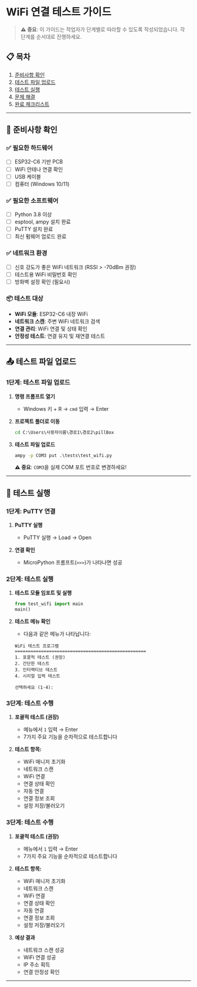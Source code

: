# WiFi 연결 테스트 가이드

> **⚠️ 중요**: 이 가이드는 작업자가 단계별로 따라할 수 있도록 작성되었습니다. 각 단계를 순서대로 진행하세요.

## 📋 목차
1. [준비사항 확인](#준비사항-확인)
2. [테스트 파일 업로드](#테스트-파일-업로드)
3. [테스트 실행](#테스트-실행)
4. [문제 해결](#문제-해결)
5. [완료 체크리스트](#완료-체크리스트)

---

## 🎯 준비사항 확인

### ✅ 필요한 하드웨어
- [ ] ESP32-C6 기반 PCB
- [ ] WiFi 안테나 연결 확인
- [ ] USB 케이블
- [ ] 컴퓨터 (Windows 10/11)

### ✅ 필요한 소프트웨어
- [ ] Python 3.8 이상
- [ ] esptool, ampy 설치 완료
- [ ] PuTTY 설치 완료
- [ ] 최신 펌웨어 업로드 완료

### ✅ 네트워크 환경
- [ ] 신호 강도가 좋은 WiFi 네트워크 (RSSI > -70dBm 권장)
- [ ] 테스트용 WiFi 비밀번호 확인
- [ ] 방화벽 설정 확인 (필요시)

### 📦 테스트 대상
- **WiFi 모듈**: ESP32-C6 내장 WiFi
- **네트워크 스캔**: 주변 WiFi 네트워크 검색
- **연결 관리**: WiFi 연결 및 상태 확인
- **안정성 테스트**: 연결 유지 및 재연결 테스트

---

## 📤 테스트 파일 업로드

### 1단계: 테스트 파일 업로드

1. **명령 프롬프트 열기**
   - Windows 키 + R → `cmd` 입력 → Enter

2. **프로젝트 폴더로 이동**
   ```cmd
   cd C:\Users\사용자이름\경로1\경로2\pillBox
   ```

3. **테스트 파일 업로드**
   ```cmd
   ampy -p COM3 put .\tests\test_wifi.py
   ```

   **⚠️ 중요**: `COM3`을 실제 COM 포트 번호로 변경하세요!

---

## 🧪 테스트 실행

### 1단계: PuTTY 연결

1. **PuTTY 실행**
   - PuTTY 실행 → Load → Open

2. **연결 확인**
   - MicroPython 프롬프트(`>>>`)가 나타나면 성공

### 2단계: 테스트 실행

1. **테스트 모듈 임포트 및 실행**
   ```python
   from test_wifi import main
   main()
   ```

2. **테스트 메뉴 확인**
   - 다음과 같은 메뉴가 나타납니다:
   ```
   WiFi 테스트 프로그램
   ==================================================
   1. 포괄적 테스트 (권장)
   2. 간단한 테스트
   3. 인터랙티브 테스트
   4. 시리얼 입력 테스트
   
   선택하세요 (1-4): 
   ```

### 3단계: 테스트 수행

1. **포괄적 테스트 (권장)**
   - 메뉴에서 `1` 입력 → Enter
   - 7가지 주요 기능을 순차적으로 테스트합니다

2. **테스트 항목:**
   - WiFi 매니저 초기화
   - 네트워크 스캔
   - WiFi 연결
   - 연결 상태 확인
   - 자동 연결
   - 연결 정보 조회
   - 설정 저장/불러오기

### 3단계: 테스트 수행

1. **포괄적 테스트 (권장)**
   - 메뉴에서 `1` 입력 → Enter
   - 7가지 주요 기능을 순차적으로 테스트합니다

2. **테스트 항목:**
   - WiFi 매니저 초기화
   - 네트워크 스캔
   - WiFi 연결
   - 연결 상태 확인
   - 자동 연결
   - 연결 정보 조회
   - 설정 저장/불러오기

3. **예상 결과**
   - 네트워크 스캔 성공
   - WiFi 연결 성공
   - IP 주소 획득
   - 연결 안정성 확인

---
